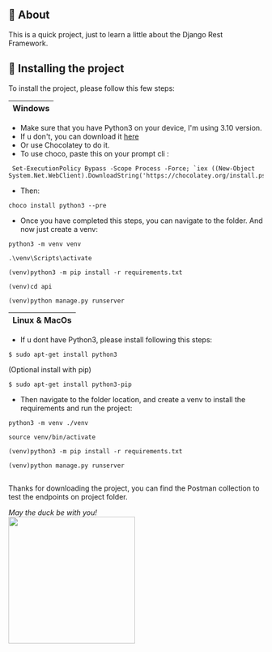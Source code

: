 ## 📍 About

This is a quick project, just to learn a little about the Django Rest Framework.

## 🚀 Installing the project

To install the project, please follow this few steps:

Windows |
--------|
 * Make sure that you have Python3 on your device, I'm using 3.10 version. 
 * If u don't, you can download it [here](https://www.python.org/downloads/)  
 * Or use Chocolatey to do it. 
 * To use choco, paste this on your prompt cli : 
 ```
  Set-ExecutionPolicy Bypass -Scope Process -Force; `iex ((New-Object System.Net.WebClient).DownloadString('https://chocolatey.org/install.ps1')) 
  ```
 * Then:
 ```
 choco install python3 --pre 
 ```
 
 * Once you have completed this steps, you can navigate to the folder. And now just create a venv:
 
 ```
 python3 -m venv venv
 ```
 ```
 .\venv\Scripts\activate
 ```
 ```
 (venv)python3 -m pip install -r requirements.txt
 ```
 ```
 (venv)cd api
 ```
 ```
 (venv)python manage.py runserver
 ```

Linux & MacOs |
--------------|
* If u dont have Python3, please install following this steps:
```
$ sudo apt-get install python3
```
(Optional install with pip)
```
$ sudo apt-get install python3-pip
```

* Then navigate to the folder location, and create a venv to install the requirements and run the project:

```
python3 -m venv ./venv
```
```
source venv/bin/activate
```
```
(venv)python3 -m pip install -r requirements.txt
```
```
(venv)python manage.py runserver
```
##

Thanks for downloading the project, you can find the Postman collection to test the endpoints on project folder.

<i>May the duck be with you!</i>
<br>
<img width=250px height=250px src="https://s.keepmeme.com/files/en_posts/20200831/duck-with-gun-meme-5e2345d374d15d9b1f65c0b99e9b66a1.jpg">

